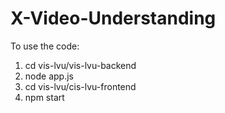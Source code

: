 # X-Video-Understanding

To use the code:
1. cd vis-lvu/vis-lvu-backend
2. node app.js
3. cd vis-lvu/cis-lvu-frontend
4. npm start
